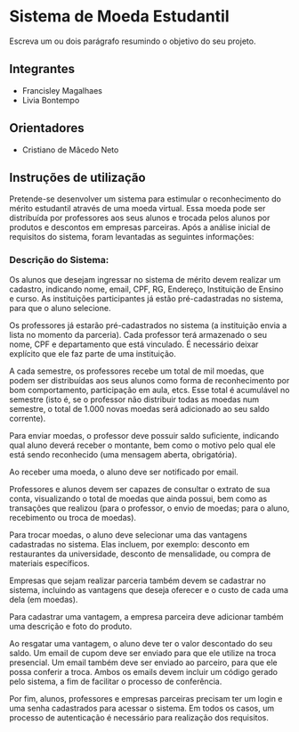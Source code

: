 # Sistema de Moeda Estudantil
Escreva um ou dois parágrafo resumindo o objetivo do seu projeto.

## Integrantes
* Francisley Magalhaes
* Livia Bontempo

## Orientadores
* Cristiano de Mâcedo Neto

## Instruções de utilização
Pretende-se desenvolver um sistema para estimular o reconhecimento do mérito estudantil através de uma moeda virtual. Essa moeda pode ser distribuída por professores aos seus alunos e trocada pelos alunos por produtos e descontos em empresas parceiras. Após a análise inicial de requisitos do sistema, foram levantadas as seguintes informações:

### Descrição do Sistema:
Os alunos que desejam ingressar no sistema de mérito devem realizar um cadastro, indicando nome, email, CPF, RG, Endereço, Instituição de Ensino e curso. As instituições participantes já estão pré-cadastradas no sistema, para que o aluno selecione.

Os professores já estarão pré-cadastrados no sistema (a instituição envia a lista no momento da parceria). Cada professor terá armazenado o seu nome, CPF e departamento que está vinculado. É necessário deixar explícito que ele faz parte de uma instituição.

A cada semestre, os professores recebe um total de mil moedas, que podem ser distribuídas aos seus alunos como forma de reconhecimento por bom comportamento, participação em aula, etcs. Esse total é acumulável no semestre (isto é, se o professor não distribuir todas as moedas num semestre, o total de 1.000 novas moedas será adicionado ao seu saldo corrente).

Para enviar moedas, o professor deve possuir saldo suficiente, indicando qual aluno deverá receber o montante, bem como o motivo pelo qual ele está sendo reconhecido (uma mensagem aberta, obrigatória).

Ao receber uma moeda, o aluno deve ser notificado por email. 

Professores e alunos devem ser capazes de consultar o extrato de sua conta, visualizando o total de moedas que ainda possui, bem como as transações que realizou (para o professor, o envio de moedas; para o aluno, recebimento ou troca de moedas).

Para trocar moedas, o aluno deve selecionar uma das vantagens cadastradas no sistema. Elas incluem, por exemplo: desconto em restaurantes da universidade, desconto de mensalidade, ou compra de materiais específicos.

Empresas que sejam realizar parceria também devem se cadastrar no sistema, incluindo as vantagens que deseja oferecer e o custo de cada uma dela (em moedas).

Para cadastrar uma vantagem, a empresa parceira deve adicionar também uma descrição e foto do produto.

Ao resgatar uma vantagem, o aluno deve ter o valor descontado do seu saldo. Um email de cupom deve ser enviado para que ele utilize na troca presencial. Um email também deve ser enviado ao parceiro, para que ele possa conferir a troca. Ambos os emails devem incluir um código gerado pelo sistema, a fim de facilitar o processo de conferência.

Por fim, alunos, professores e empresas parceiras precisam ter um login e uma senha cadastrados para acessar o sistema. Em todos os casos, um processo de autenticação é necessário para realização dos requisitos.
